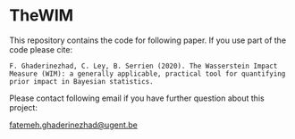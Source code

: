 # TheWIM


This repository contains the code for following paper. If you use part of the code please cite:  

```  
F. Ghaderinezhad, C. Ley, B. Serrien (2020). The Wasserstein Impact Measure (WIM): a generally applicable, practical tool for quantifying prior impact in Bayesian statistics.
```

Please contact following email if you have further question about this project:

fatemeh.ghaderinezhad@ugent.be
